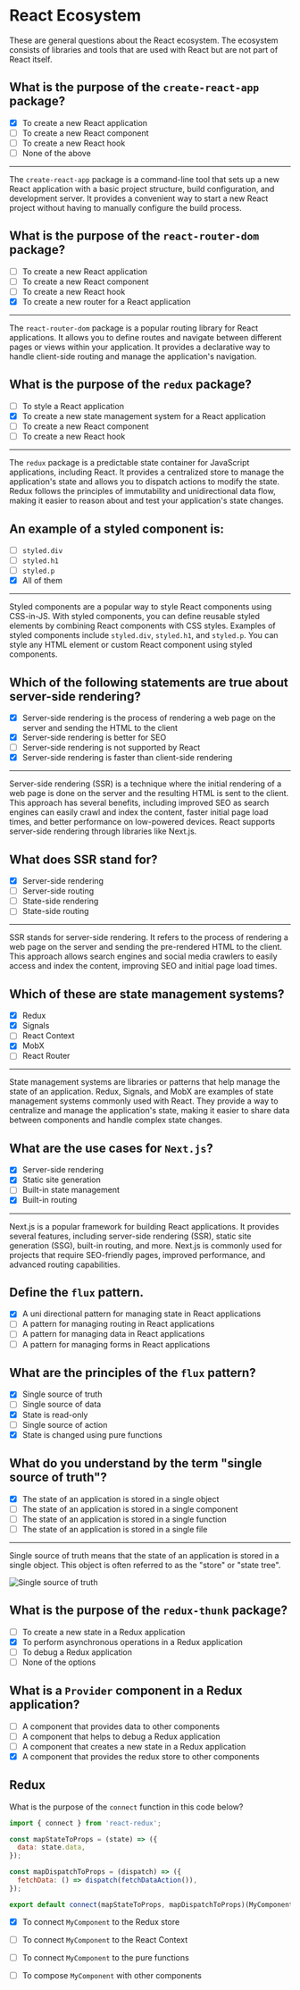 # React Ecosystem

These are general questions about the React ecosystem. The ecosystem consists of libraries and tools that are used with React but are not part of React itself.

## What is the purpose of the `create-react-app` package?

- [x] To create a new React application
- [ ] To create a new React component
- [ ] To create a new React hook
- [ ] None of the above

---

The `create-react-app` package is a command-line tool that sets up a new React application with a basic project structure, build configuration, and development server. It provides a convenient way to start a new React project without having to manually configure the build process.

## What is the purpose of the `react-router-dom` package?

- [ ] To create a new React application
- [ ] To create a new React component
- [ ] To create a new React hook
- [x] To create a new router for a React application

---

The `react-router-dom` package is a popular routing library for React applications. It allows you to define routes and navigate between different pages or views within your application. It provides a declarative way to handle client-side routing and manage the application's navigation.

## What is the purpose of the `redux` package?

- [ ] To style a React application
- [x] To create a new state management system for a React application
- [ ] To create a new React component
- [ ] To create a new React hook

---

The `redux` package is a predictable state container for JavaScript applications, including React. It provides a centralized store to manage the application's state and allows you to dispatch actions to modify the state. Redux follows the principles of immutability and unidirectional data flow, making it easier to reason about and test your application's state changes.

## An example of a styled component is:

- [ ] `styled.div`
- [ ] `styled.h1`
- [ ] `styled.p`
- [x] All of them

---

Styled components are a popular way to style React components using CSS-in-JS. With styled components, you can define reusable styled elements by combining React components with CSS styles. Examples of styled components include `styled.div`, `styled.h1`, and `styled.p`. You can style any HTML element or custom React component using styled components.

## Which of the following statements are true about server-side rendering?

- [x] Server-side rendering is the process of rendering a web page on the server and sending the HTML to the client
- [x] Server-side rendering is better for SEO
- [ ] Server-side rendering is not supported by React
- [x] Server-side rendering is faster than client-side rendering

---

Server-side rendering (SSR) is a technique where the initial rendering of a web page is done on the server and the resulting HTML is sent to the client. This approach has several benefits, including improved SEO as search engines can easily crawl and index the content, faster initial page load times, and better performance on low-powered devices. React supports server-side rendering through libraries like Next.js.

## What does SSR stand for?

- [x] Server-side rendering
- [ ] Server-side routing
- [ ] State-side rendering
- [ ] State-side routing

---

SSR stands for server-side rendering. It refers to the process of rendering a web page on the server and sending the pre-rendered HTML to the client. This approach allows search engines and social media crawlers to easily access and index the content, improving SEO and initial page load times.

## Which of these are state management systems?

- [x] Redux
- [x] Signals
- [ ] React Context
- [x] MobX
- [ ] React Router

---

State management systems are libraries or patterns that help manage the state of an application. Redux, Signals, and MobX are examples of state management systems commonly used with React. They provide a way to centralize and manage the application's state, making it easier to share data between components and handle complex state changes.

## What are the use cases for `Next.js`?

- [x] Server-side rendering
- [x] Static site generation
- [ ] Built-in state management
- [x] Built-in routing

---

Next.js is a popular framework for building React applications. It provides several features, including server-side rendering (SSR), static site generation (SSG), built-in routing, and more. Next.js is commonly used for projects that require SEO-friendly pages, improved performance, and advanced routing capabilities.

## Define the `flux` pattern.

- [x] A uni directional pattern for managing state in React applications 
- [ ] A pattern for managing routing in React applications
- [ ] A pattern for managing data in React applications
- [ ] A pattern for managing forms in React applications

## What are the principles of the `flux` pattern?

- [x] Single source of truth
- [ ] Single source of data
- [x] State is read-only
- [ ] Single source of action
- [x] State is changed using pure functions

## What do you understand by the term "single source of truth"?

- [x] The state of an application is stored in a single object
- [ ] The state of an application is stored in a single component
- [ ] The state of an application is stored in a single function
- [ ] The state of an application is stored in a single file

---

Single source of truth means that the state of an application is stored in a single object. This object is often referred to as the "store" or "state tree". 

![Single source of truth](/single-source-of-truth.png)

## What is the purpose of the `redux-thunk` package?

- [ ] To create a new state in a Redux application
- [x] To perform asynchronous operations in a Redux application
- [ ] To debug a Redux application
- [ ] None of the options

## What is a `Provider` component in a Redux application?

- [ ] A component that provides data to other components
- [ ] A component that helps to debug a Redux application
- [ ] A component that creates a new state in a Redux application
- [x] A component that provides the redux store to other components

## Redux 

What is the purpose of the `connect` function in this code below?

```js
import { connect } from 'react-redux';

const mapStateToProps = (state) => ({
  data: state.data,
});

const mapDispatchToProps = (dispatch) => ({
  fetchData: () => dispatch(fetchDataAction()),
});

export default connect(mapStateToProps, mapDispatchToProps)(MyComponent);
```

- [x] To connect `MyComponent` to the Redux store
- [ ] To connect `MyComponent` to the React Context
- [ ] To connect `MyComponent` to the pure functions
- [ ] To compose `MyComponent` with other components

